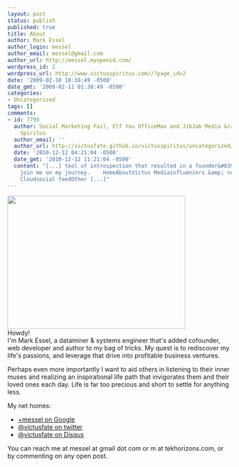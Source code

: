```yaml
---
layout: post
status: publish
published: true
title: About
author: Mark Essel
author_login: messel
author_email: messel@gmail.com
author_url: http://messel.myopenid.com/
wordpress_id: 2
wordpress_url: http://www.victusspiritus.com//?page_id=2
date: '2009-02-10 18:38:49 -0500'
date_gmt: '2009-02-11 01:38:49 -0500'
categories:
- Uncategorized
tags: []
comments:
- id: 7799
  author: Social Marketing Fail, Elf You OfficeMax and JibJab Media &raquo; Victus
    Spiritus
  author_email: ''
  author_url: http://victusfate.github.io/victusspiritus/uncategorized/2010/12/12/social-marketing-fail-elf-you-officemax-and-jibjab-media/
  date: '2010-12-12 04:21:04 -0500'
  date_gmt: '2010-12-12 11:21:04 -0500'
  content: "[...] tool of introspection that resulted in a founder&#039;s quest. Please
    join me on my journey.    HomeAboutVictus Mediainfluencers &amp; recent commentsTag
    Cloudsocial feedOther [...]"
---
```

<p><a href="{{ site.url }}/assets/2009/02/MichelleAndMeJustMarried1.jpeg"><img class="aligncenter size-full wp-image-4217" title="MichelleAndMeJustMarried" src="{{ site.url }}/assets/2009/02/MichelleAndMeJustMarried1.jpeg" alt="" width="400" height="300" /></a><br />
Howdy!<br />
I'm Mark Essel, a dataminer &amp; systems engineer that's added cofounder, web developer and author to my bag of tricks. My quest is to rediscover my life's passions, and leverage that drive into profitable business ventures.</p>
<p>Perhaps even more importantly I want to aid others in listening to their inner muses and realizing an inspirational life path that invigorates them and their loved ones each day. Life is far too precious and short to settle for anything less.</p>
<p>My net homes:</p>
<ul>
<li><a href="http://profiles.google.com/messel">+messel on Google</a></li>
<li><a href="http://twitter.com/victusfate">@victusfate on twitter</a></li>
<li><a href="http://disqus.com/victusfate/">@victusfate on Disqus</a></li>
</ul>
<p>You can reach me at messel at gmail dot com or m at tekhorizons.com, or by commenting on any open post.</p>
